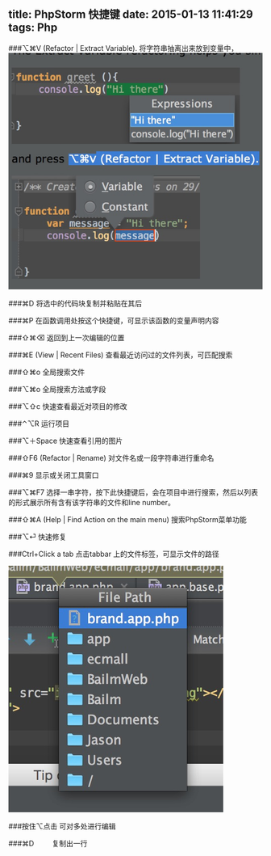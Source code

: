 title: PhpStorm 快捷键
date: 2015-01-13 11:41:29
tags: Php
---
###⌥⌘V (Refactor | Extract Variable).
将字符串抽离出来放到变量中，
![image](https://raw.githubusercontent.com/JasonZengJ/Images/master/blog/refactor_extract_variable.png)


###⌘D
将选中的代码块复制并粘贴在其后


###⌘P
在函数调用处按这个快捷键，可显示该函数的变量声明内容


###⇧⌘⌫
返回到上一次编辑的位置

###⌘E (View | Recent Files)
查看最近访问过的文件列表，可匹配搜索


###⇧⌘o
全局搜索文件

###⌥⌘o
全局搜索方法或字段

###⌥⇧c
快速查看最近对项目的修改

###⌃⌥R
运行项目

###⌥＋Space
快速查看引用的图片

###⇧F6 (Refactor | Rename)
对文件名或一段字符串进行重命名

###⌘9
显示或关闭工具窗口

###⌥⌘F7
选择一串字符，按下此快捷键后，会在项目中进行搜索，然后以列表的形式展示所有含有该字符串的文件和line number。

###⇧⌘A (Help | Find Action on the main menu)
搜索PhpStorm菜单功能

###⌥⏎
快速修复

###Ctrl+Click a tab
点击tabbar 上的文件标签，可显示文件的路径

![image](https://raw.githubusercontent.com/JasonZengJ/Images/master/blog/click_a_tab.png)

###按住⌥点击
可对多处进行编辑


###⌘D 　　
复制出一行
